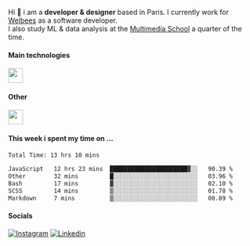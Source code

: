 Hi :wave: i am a **developer & designer** based in Paris. I currently work for [Welbees](https://www.welbees.com) as a software developer.<br /> I also study ML & data analysis at the [Multimedia School](https://www.ecole-multimedia.com/) a quarter of the time.

#### Main technologies
<img height="30" src="https://skillicons.dev/icons?i=js,ts,react,nextjs,threejs,nodejs,nestjs,laravel,mysql,git,docker" />

#### Other
<img height="30" src="https://skillicons.dev/icons?i=figma,ps,ai,ae,pr,blender,unreal,ableton" />

#### This week i spent my time on ...
<!--START_SECTION:waka-->

```txt
Total Time: 13 hrs 10 mins

JavaScript   12 hrs 23 mins  ██████████████████████▓░░   90.39 %
Other        32 mins         █░░░░░░░░░░░░░░░░░░░░░░░░   03.96 %
Bash         17 mins         ▓░░░░░░░░░░░░░░░░░░░░░░░░   02.10 %
SCSS         14 mins         ▒░░░░░░░░░░░░░░░░░░░░░░░░   01.78 %
Markdown     7 mins          ▒░░░░░░░░░░░░░░░░░░░░░░░░   00.89 %
```

<!--END_SECTION:waka-->

#### Socials

<a href="https://www.instagram.com/maximelbv/" target="_blank">![Instagram](https://img.shields.io/badge/Instagram-E4405F?style=for-the-badge&logo=instagram&logoColor=white)</a>
<a href="https://www.linkedin.com/in/maxime-lefebvre-85b545199" target="_blank">![Linkedin](https://img.shields.io/badge/LinkedIn-0077B5?style=for-the-badge&logo=linkedin&logoColor=white)</a>
